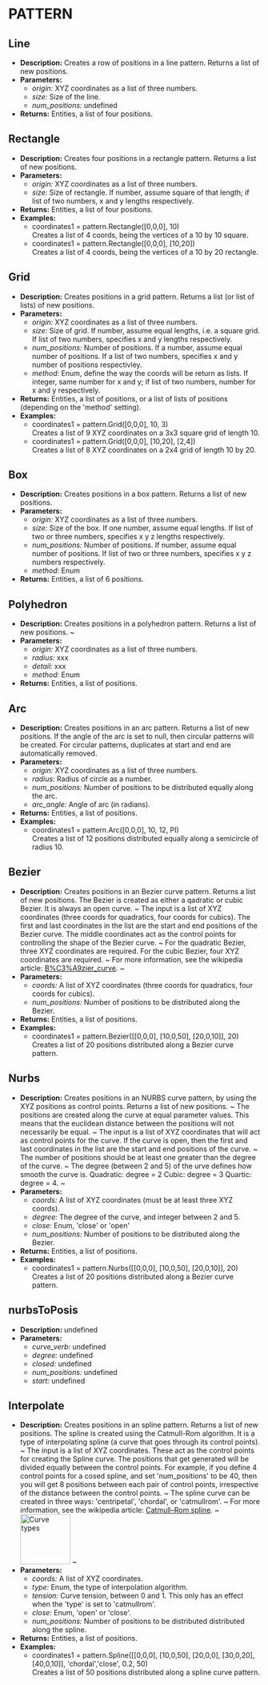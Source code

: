 # PATTERN    

## Line  
* **Description:** Creates a row of positions in a line pattern. Returns a list of new positions.  
* **Parameters:**  
  * *origin:* XYZ coordinates as a list of three numbers.  
  * *size:* Size of the line.  
  * *num_positions:* undefined  
* **Returns:** Entities, a list of four positions.  
  
## Rectangle  
* **Description:** Creates four positions in a rectangle pattern. Returns a list of new positions.  
* **Parameters:**  
  * *origin:* XYZ coordinates as a list of three numbers.  
  * *size:* Size of rectangle. If number, assume square of that length; if list of two numbers, x and y lengths respectively.  
* **Returns:** Entities, a list of four positions.  
* **Examples:**  
  * coordinates1 = pattern.Rectangle([0,0,0], 10)  
    Creates a list of 4 coords, being the vertices of a 10 by 10 square.  
  * coordinates1 = pattern.Rectangle([0,0,0], [10,20])  
    Creates a list of 4 coords, being the vertices of a 10 by 20 rectangle.
  
  
## Grid  
* **Description:** Creates positions in a grid pattern. Returns a list (or list of lists) of new positions.  
* **Parameters:**  
  * *origin:* XYZ coordinates as a list of three numbers.  
  * *size:* Size of grid. If number, assume equal lengths, i.e. a square grid.
If list of two numbers, specifies x and y lengths respectively.  
  * *num_positions:* Number of positions. If a number, assume equal number of positions.
If a list of two numbers, specifies x and y number of positions respectivley.  
  * *method:* Enum, define the way the coords will be return as lists.
If integer, same number for x and y; if list of two numbers, number for x and y respectively.  
* **Returns:** Entities, a list of positions, or a list of lists of positions (depending on the 'method' setting).  
* **Examples:**  
  * coordinates1 = pattern.Grid([0,0,0], 10, 3)  
    Creates a list of 9 XYZ coordinates on a 3x3 square grid of length 10.  
  * coordinates1 = pattern.Grid([0,0,0], [10,20], [2,4])  
    Creates a list of 8 XYZ coordinates on a 2x4 grid of length 10 by 20.
  
  
## Box  
* **Description:** Creates positions in a box pattern. Returns a list of new positions.  
* **Parameters:**  
  * *origin:* XYZ coordinates as a list of three numbers.  
  * *size:* Size of the box. If one number, assume equal lengths.
If list of two or three numbers, specifies x y z lengths respectively.  
  * *num_positions:* Number of positions. If number, assume equal number of positions.
If list of two or three numbers, specifies x y z numbers respectively.  
  * *method:* Enum  
* **Returns:** Entities, a list of 6 positions.  
  
## Polyhedron  
* **Description:** Creates positions in a polyhedron pattern. Returns a list of new positions.
~  
* **Parameters:**  
  * *origin:* XYZ coordinates as a list of three numbers.  
  * *radius:* xxx  
  * *detail:* xxx  
  * *method:* Enum  
* **Returns:** Entities, a list of positions.  
  
## Arc  
* **Description:** Creates positions in an arc pattern. Returns a list of new positions.
If the angle of the arc is set to null, then circular patterns will be created.
For circular patterns, duplicates at start and end are automatically removed.  
* **Parameters:**  
  * *origin:* XYZ coordinates as a list of three numbers.  
  * *radius:* Radius of circle as a number.  
  * *num_positions:* Number of positions to be distributed equally along the arc.  
  * *arc_angle:* Angle of arc (in radians).  
* **Returns:** Entities, a list of positions.  
* **Examples:**  
  * coordinates1 = pattern.Arc([0,0,0], 10, 12, PI)  
    Creates a list of 12 positions distributed equally along a semicircle of radius 10.
  
  
## Bezier  
* **Description:** Creates positions in an Bezier curve pattern. Returns a list of new positions.
The Bezier is created as either a qadratic or cubic Bezier. It is always an open curve.
~
The input is a list of XYZ coordinates (three coords for quadratics, four coords for cubics).
The first and last coordinates in the list are the start and end positions of the Bezier curve.
The middle coordinates act as the control points for controlling the shape of the Bezier curve.
~
For the quadratic Bezier, three XYZ coordinates are required.
For the cubic Bezier, four XYZ coordinates are required.
~
For more information, see the wikipedia article: <a href="https://en.wikipedia.org/wiki/B%C3%A9zier_curve">B%C3%A9zier_curve</a>.
~  
* **Parameters:**  
  * *coords:* A list of XYZ coordinates (three coords for quadratics, four coords for cubics).  
  * *num_positions:* Number of positions to be distributed along the Bezier.  
* **Returns:** Entities, a list of positions.  
* **Examples:**  
  * coordinates1 = pattern.Bezier([[0,0,0], [10,0,50], [20,0,10]], 20)  
    Creates a list of 20 positions distributed along a Bezier curve pattern.
  
  
## Nurbs  
* **Description:** Creates positions in an NURBS curve pattern, by using the XYZ positions as control points.
Returns a list of new positions.
~
The positions are created along the curve at equal parameter values.
This means that the euclidean distance between the positions will not necessarily be equal.
~
The input is a list of XYZ coordinates that will act as control points for the curve.
If the curve is open, then the first and last coordinates in the list are the start and end positions of the curve.
~
The number of positions should be at least one greater than the degree of the curve.
~
The degree (between 2 and 5) of the urve defines how smooth the curve is.
Quadratic: degree = 2
Cubic: degree = 3
Quartic: degree = 4.
~  
* **Parameters:**  
  * *coords:* A list of XYZ coordinates (must be at least three XYZ coords).  
  * *degree:* The degree of the curve, and integer between 2 and 5.  
  * *close:* Enum, 'close' or 'open'  
  * *num_positions:* Number of positions to be distributed along the Bezier.  
* **Returns:** Entities, a list of positions.  
* **Examples:**  
  * coordinates1 = pattern.Nurbs([[0,0,0], [10,0,50], [20,0,10]], 20)  
    Creates a list of 20 positions distributed along a Bezier curve pattern.
  
  
## nurbsToPosis  
* **Description:** undefined  
* **Parameters:**  
  * *curve_verb:* undefined  
  * *degree:* undefined  
  * *closed:* undefined  
  * *num_positions:* undefined  
  * *start:* undefined  
  
## Interpolate  
* **Description:** Creates positions in an spline pattern. Returns a list of new positions.
The spline is created using the Catmull-Rom algorithm.
It is a type of interpolating spline (a curve that goes through its control points).
~
The input is a list of XYZ coordinates. These act as the control points for creating the Spline curve.
The positions that get generated will be divided equally between the control points.
For example, if you define 4 control points for a cosed spline, and set 'num_positions' to be 40,
then you will get 8 positions between each pair of control points,
irrespective of the distance between the control points.
~
The spline curve can be created in three ways: 'centripetal', 'chordal', or 'catmullrom'.
~
For more information, see the wikipedia article:
<a href="https://en.wikipedia.org/wiki/Centripetal_Catmull%E2%80%93Rom_spline">Catmull–Rom spline</a>.
~
<img src="https://upload.wikimedia.org/wikipedia/commons/2/2f/Catmull-Rom_examples_with_parameters..png"
alt="Curve types" width="100">
~  
* **Parameters:**  
  * *coords:* A list of XYZ coordinates.  
  * *type:* Enum, the type of interpolation algorithm.  
  * *tension:* Curve tension, between 0 and 1. This only has an effect when the 'type' is set to 'catmullrom'.  
  * *close:* Enum, 'open' or 'close'.  
  * *num_positions:* Number of positions to be distributed distributed along the spline.  
* **Returns:** Entities, a list of positions.  
* **Examples:**  
  * coordinates1 = pattern.Spline([[0,0,0], [10,0,50], [20,0,0], [30,0,20], [40,0,10]], 'chordal','close', 0.2, 50)  
    Creates a list of 50 positions distributed along a spline curve pattern.
  
  

